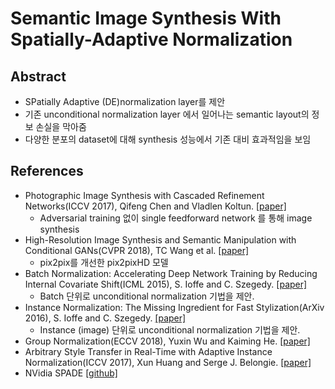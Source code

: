 # Semantic Image Synthesis With Spatially-Adaptive Normalization

## Abstract

* SPatially Adaptive (DE)normalization layer를 제안
* 기존 unconditional normalization layer 에서 일어나는 semantic layout의 정보 손실을 막아줌
* 다양한 분포의 dataset에 대해 synthesis 성능에서 기존 대비 효과적임을 보임

## References

* Photographic Image Synthesis with Cascaded Refinement Networks(ICCV 2017), Qifeng Chen and Vladlen Koltun. [[paper]](https://arxiv.org/abs/1707.09405)
	* Adversarial training 없이 single feedforward network 를 통해 image synthesis
* High-Resolution Image Synthesis and Semantic Manipulation with Conditional GANs(CVPR 2018), TC Wang et al. [[paper]](https://arxiv.org/abs/1711.11585)
	* pix2pix를 개선한 pix2pixHD 모델
* Batch Normalization: Accelerating Deep Network Training by Reducing Internal Covariate Shift(ICML 2015), S. Ioffe and C. Szegedy. [[paper]](https://arxiv.org/abs/1502.03167)
	* Batch 단위로 unconditional normalization 기법을 제안.
* Instance Normalization: The Missing Ingredient for Fast Stylization(ArXiv 2016), S. Ioffe and C. Szegedy. [[paper]](https://arxiv.org/abs/1607.08022)
	* Instance (image) 단위로 unconditional normalization 기법을 제안.
* Group Normalization(ECCV 2018), Yuxin Wu and Kaiming He. [[paper]](https://arxiv.org/abs/1803.08494)
* Arbitrary Style Transfer in Real-Time with Adaptive Instance Normalization(ICCV 2017), Xun Huang and Serge J. Belongie. [[paper]](https://arxiv.org/abs/1703.06868)
* NVidia SPADE [[github]](https://github.com/NVlabs/SPADE)



